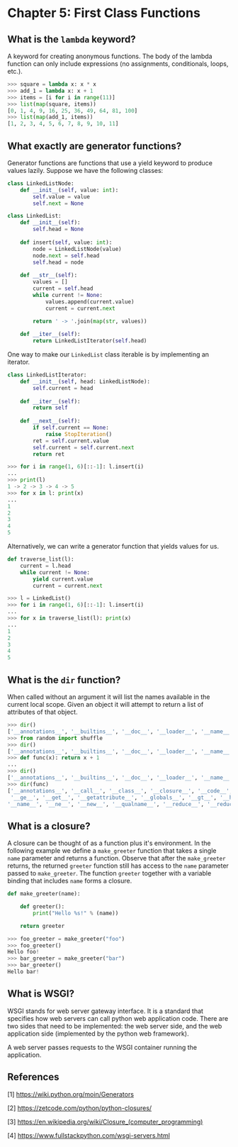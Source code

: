 # Chapter 5: First Class Functions

## What is the `lambda` keyword?
A keyword for creating anonymous functions. The body of the lambda function can only include expressions (no assignments, conditionals, loops, etc.).
```python
>>> square = lambda x: x * x
>>> add_1 = lambda x: x + 1
>>> items = [i for i in range(11)]
>>> list(map(square, items))
[0, 1, 4, 9, 16, 25, 36, 49, 64, 81, 100]
>>> list(map(add_1, items))
[1, 2, 3, 4, 5, 6, 7, 8, 9, 10, 11]
```

## What exactly are generator functions?
Generator functions are functions that use a yield keyword to produce values lazily. Suppose we have the following classes:
```python
class LinkedListNode:
    def __init__(self, value: int):
        self.value = value
        self.next = None

class LinkedList:
    def __init__(self):
        self.head = None
    
    def insert(self, value: int):
        node = LinkedListNode(value)
        node.next = self.head
        self.head = node
    
    def __str__(self):
        values = []
        current = self.head
        while current != None:
            values.append(current.value)
            current = current.next
        
        return ' -> '.join(map(str, values))

    def __iter__(self):
        return LinkedListIterator(self.head)
```

One way to make our `LinkedList` class iterable is by implementing an iterator.
```python
class LinkedListIterator:
    def __init__(self, head: LinkedListNode):
        self.current = head
    
    def __iter__(self):
        return self
    
    def __next__(self):
        if self.current == None:
            raise StopIteration()
        ret = self.current.value
        self.current = self.current.next
        return ret
```
```python
>>> for i in range(1, 6)[::-1]: l.insert(i)
... 
>>> print(l)
1 -> 2 -> 3 -> 4 -> 5
>>> for x in l: print(x)
... 
1
2
3
4
5
```

Alternatively, we can write a generator function that yields values for us.
```python
def traverse_list(l):
    current = l.head
    while current != None:
        yield current.value
        current = current.next
```
```python
>>> l = LinkedList()
>>> for i in range(1, 6)[::-1]: l.insert(i)
... 
>>> for x in traverse_list(l): print(x)
... 
1
2
3
4
5
```

## What is the `dir` function?
When called without an argument it will list the names available in the current local scope. Given an object it will attempt to return a list of attributes of that object.
```python
>>> dir()
['__annotations__', '__builtins__', '__doc__', '__loader__', '__name__', '__package__', '__spec__']
>>> from random import shuffle
>>> dir()
['__annotations__', '__builtins__', '__doc__', '__loader__', '__name__', '__package__', '__spec__', 'shuffle']
>>> def func(x): return x + 1
... 
>>> dir()
['__annotations__', '__builtins__', '__doc__', '__loader__', '__name__', '__package__', '__spec__', 'func', 'shuffle']
>>> dir(func)
['__annotations__', '__call__', '__class__', '__closure__', '__code__', '__defaults__', '__delattr__', '__dict__', '__dir__', '__doc__', '__eq__', '__format__',
 '__ge__', '__get__', '__getattribute__', '__globals__', '__gt__', '__hash__', '__init__', '__init_subclass__', '__kwdefaults__', '__le__', '__lt__', '__module__',
'__name__', '__ne__', '__new__', '__qualname__', '__reduce__', '__reduce_ex__', '__repr__', '__setattr__', '__sizeof__', '__str__', '__subclasshook__']
```

## What is a closure?
A closure can be thought of as a function plus it's environment. In the following example we define a `make_greeter` function that takes a single `name` parameter and returns a function. Observe that after the `make_greeter` returns, the returned `greeter` function still has access to the `name` parameter passed to `make_greeter`. The function `greeter` together with a variable binding that includes `name` forms a closure.

```python
def make_greeter(name):

    def greeter():
        print("Hello %s!" % (name))

    return greeter
```
```python
>>> foo_greeter = make_greeter("foo")
>>> foo_greeter()
Hello foo!
>>> bar_greeter = make_greeter("bar")
>>> bar_greeter()
Hello bar!
```

## What is WSGI?
WSGI stands for web server gateway interface. It is a standard that specifies how web servers can call python web application code. There are two sides that need to be implemented: the web server side, and the web application side (implemented by the python web framework).

A web server passes requests to the WSGI container running the application.

## References
[1] https://wiki.python.org/moin/Generators

[2] https://zetcode.com/python/python-closures/

[3] https://en.wikipedia.org/wiki/Closure_(computer_programming)

[4] https://www.fullstackpython.com/wsgi-servers.html